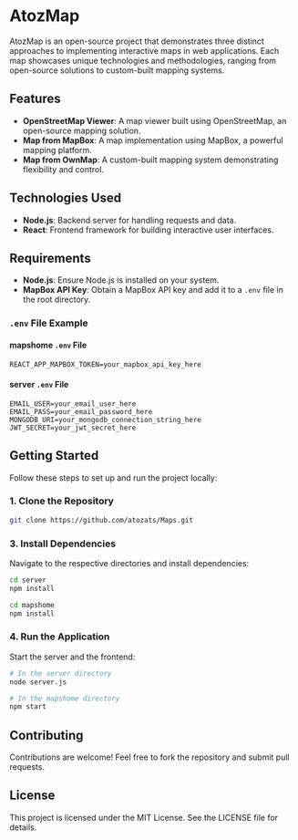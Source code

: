 # AtozMap

AtozMap is an open-source project that demonstrates three distinct approaches to implementing interactive maps in web applications. Each map showcases unique technologies and methodologies, ranging from open-source solutions to custom-built mapping systems.

## Features

- **OpenStreetMap Viewer**: A map viewer built using OpenStreetMap, an open-source mapping solution.
- **Map from MapBox**: A map implementation using MapBox, a powerful mapping platform.
- **Map from OwnMap**: A custom-built mapping system demonstrating flexibility and control.

## Technologies Used

- **Node.js**: Backend server for handling requests and data.
- **React**: Frontend framework for building interactive user interfaces.

## Requirements

- **Node.js**: Ensure Node.js is installed on your system.
- **MapBox API Key**: Obtain a MapBox API key and add it to a `.env` file in the root directory.

### `.env` File Example

#### mapshome `.env` File
```
REACT_APP_MAPBOX_TOKEN=your_mapbox_api_key_here
```

#### server `.env` File
```
EMAIL_USER=your_email_user_here
EMAIL_PASS=your_email_password_here
MONGODB_URI=your_mongodb_connection_string_here
JWT_SECRET=your_jwt_secret_here
```

## Getting Started

Follow these steps to set up and run the project locally:

### 1. Clone the Repository
```bash
git clone https://github.com/atozats/Maps.git
```

### 3. Install Dependencies
Navigate to the respective directories and install dependencies:
```bash
cd server
npm install
```
```bash
cd mapshome
npm install
```

### 4. Run the Application
Start the server and the frontend:
```bash
# In the server directory
node server.js
```
```bash
# In the mapshome directory
npm start
```

## Contributing

Contributions are welcome! Feel free to fork the repository and submit pull requests.

## License

This project is licensed under the MIT License. See the LICENSE file for details.
